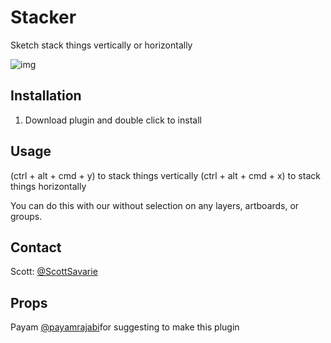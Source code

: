 # Stacker
Sketch stack things vertically or horizontally



![img](http://g.recordit.co/ouzulck483.gif)


## Installation

1. Download plugin and double click to install


## Usage
(ctrl + alt + cmd + y) to stack things vertically
(ctrl + alt + cmd + x) to stack things horizontally

You can do this with our without selection on any layers, artboards, or groups.


## Contact
Scott: [@ScottSavarie](https://www.twitter.com/scottsavarie)

## Props
Payam [@payamrajabi](https://twitter.com/payamrajabi)for suggesting to make this plugin
